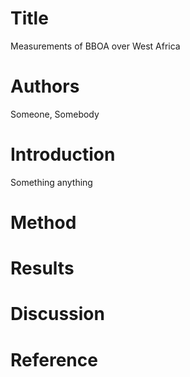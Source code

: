 # Title
Measurements of BBOA over West Africa

# Authors
Someone, Somebody

# Introduction
Something anything

# Method

# Results

# Discussion

# Reference
